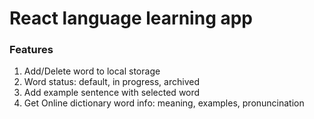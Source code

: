 # React language learning app

### Features

1. Add/Delete word to local storage
2. Word status: default, in progress, archived
3. Add example sentence with selected word
4. Get Online dictionary word info: meaning, examples, pronuncination
